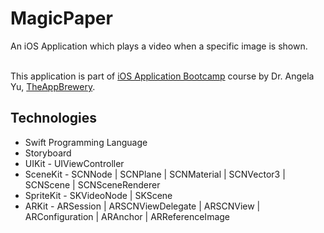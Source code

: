 #  MagicPaper
An iOS Application which plays a video when a specific image is shown.

<br>This application is part of <a href="https://www.udemy.com/course/ios-13-app-development-bootcamp/">iOS Application Bootcamp</a> course by Dr. Angela Yu, <a href="https://www.appbrewery.co">TheAppBrewery</a>.

## Technologies
- Swift Programming Language
- Storyboard 
- UIKit - UIViewController 
- SceneKit - SCNNode | SCNPlane | SCNMaterial | SCNVector3 | SCNScene | SCNSceneRenderer
- SpriteKit - SKVideoNode | SKScene
- ARKit - ARSession | ARSCNViewDelegate | ARSCNView | ARConfiguration | ARAnchor | ARReferenceImage
